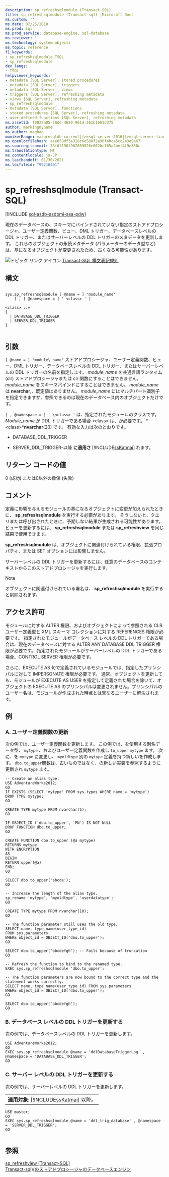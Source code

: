 ```yaml
---
description: sp_refreshsqlmodule (Transact-SQL)
title: sp_refreshsqlmodule (Transact-sql) |Microsoft Docs
ms.custom: ''
ms.date: 07/25/2018
ms.prod: sql
ms.prod_service: database-engine, sql-database
ms.reviewer: ''
ms.technology: system-objects
ms.topic: reference
f1_keywords:
- sp_refreshsqlmodule_TSQL
- sp_refreshsqlmodule
dev_langs:
- TSQL
helpviewer_keywords:
- metadata [SQL Server], stored procedures
- metadata [SQL Server], triggers
- metadata [SQL Server], views
- triggers [SQL Server], refreshing metadata
- views [SQL Server], refreshing metadata
- sp_refreshsqlmodule
- metadata [SQL Server], functions
- stored procedures [SQL Server], refreshing metadata
- user-defined functions [SQL Server], refreshing metadata
ms.assetid: f0022a05-50dd-4620-961d-361b1681d375
author: markingmyname
ms.author: maghan
monikerRange: =azuresqldb-current||>=sql-server-2016||>=sql-server-linux-2017||=azuresqldb-mi-current
ms.openlocfilehash: aee058df3a328c6e580f2a90f4bca5cc243e9a67
ms.sourcegitcommit: 33f0f190f962059826e002be165a2bef4f9e350c
ms.translationtype: MT
ms.contentlocale: ja-JP
ms.lasthandoff: 01/30/2021
ms.locfileid: "99210491"
---
```

# <a name="sp_refreshsqlmodule-transact-sql"></a>sp_refreshsqlmodule (Transact-SQL)
[!INCLUDE [sql-asdb-asdbmi-asa-pdw](../../includes/applies-to-version/sql-asdb-asdbmi-asa.md)]

  現在のデータベースの、スキーマにバインドされていない指定のストアドプロシージャ、ユーザー定義関数、ビュー、DML トリガー、データベースレベルの DDL トリガー、またはサーバーレベルの DDL トリガーのメタデータを更新します。 これらのオブジェクトの永続メタデータ (パラメーターのデータ型など) は、基になるオブジェクトが変更されたため、古くなる可能性があります。
  
 ![トピック リンク アイコン](../../database-engine/configure-windows/media/topic-link.gif "トピック リンク アイコン") [Transact-SQL 構文表記規則](../../t-sql/language-elements/transact-sql-syntax-conventions-transact-sql.md)  
  
## <a name="syntax"></a>構文  
  
```  
  
sys.sp_refreshsqlmodule [ @name = ] 'module_name'   
    [ , [ @namespace = ] ' <class> ' ]  
  
<class> ::=  
{  
  | DATABASE_DDL_TRIGGER  
  | SERVER_DDL_TRIGGER  
}  
  
```  
  
## <a name="arguments"></a>引数  
`[ @name = ] 'module\_name'` ストアドプロシージャ、ユーザー定義関数、ビュー、DML トリガー、データベースレベルの DDL トリガー、またはサーバーレベルの DDL トリガーの名前を指定します。 *module_name* を共通言語ランタイム (clr) ストアドプロシージャまたは clr 関数にすることはできません。 *module_name* をスキーマバインドにすることはできません。 *module_name* は **nvarchar**,、既定値はありません。 *module_name* にはマルチパート識別子を指定できますが、参照できるのは現在のデータベース内のオブジェクトだけです。  
  
`[ , @namespace = ] ' \<class> '` は、指定されたモジュールのクラスです。 *Module_name* が DDL トリガーである場合 \<class> は、が必要です。 *\<class>***nvarchar**(20) です。 有効な入力は次のとおりです。  

* DATABASE_DDL_TRIGGER

* SERVER_DDL_TRIGGER-以降 **に適用さ** [!INCLUDE[ssKatmai](../../includes/sskatmai-md.md)] れます。

## <a name="return-code-values"></a>リターン コードの値  
 0 (成功) または0以外の数値 (失敗)  
  
## <a name="remarks"></a>コメント  
 定義に影響を与えるモジュールの基になるオブジェクトに変更が加えられたときに、 **sp_refreshsqlmodule** を実行する必要があります。 そうしないと、クエリまたは呼び出されたときに、予期しない結果が生成される可能性があります。 ビューを更新するには、 **sp_refreshsqlmodule** または **sp_refreshview** を同じ結果で使用できます。  
  
 **sp_refreshsqlmodule** は、オブジェクトに関連付けられている権限、拡張プロパティ、または SET オプションには影響しません。  
  
 サーバーレベルの DDL トリガーを更新するには、任意のデータベースのコンテキストからこのストアドプロシージャを実行します。  
  
> [!NOTE]  
>  オブジェクトに関連付けられている署名は、 **sp_refreshsqlmodule** を実行すると削除されます。  
  
## <a name="permissions"></a>アクセス許可  
 モジュールに対する ALTER 権限、およびオブジェクトによって参照される CLR ユーザー定義型と XML スキーマ コレクションに対する REFERENCES 権限が必要です。 指定されたモジュールがデータベース レベルの DDL トリガーである場合は、現在のデータベースに対する ALTER ANY DATABASE DDL TRIGGER 権限が必要です。 指定されたモジュールがサーバーレベルの DDL トリガーである場合、CONTROL SERVER 権限が必要です。  
  
 さらに、EXECUTE AS 句で定義されているモジュールでは、指定したプリンシパルに対して IMPERSONATE 権限が必要です。 通常、オブジェクトを更新しても、モジュールが EXECUTE AS USER を指定して定義された場合を除いて、オブジェクトの EXECUTE AS のプリンシパルは変更されません。プリンシパルのユーザー名は、モジュールが作成された時点とは異なるユーザーに解決されます。  
  
## <a name="examples"></a>例  
  
### <a name="a-refreshing-a-user-defined-function"></a>A. ユーザー定義関数の更新  
 次の例では、ユーザー定義関数を更新します。 この例では、を使用する別名データ型、 `mytype` 、およびユーザー定義関数を作成し `to_upper` `mytype` ます。 次に、を `mytype` に変更し、 `myoldtype` 別の `mytype` 定義を持つ新しいを作成します。 `dbo.to_upper`関数は、古いものではなく、の新しい実装を参照するように更新され `mytype` ます。  
  
```  
-- Create an alias type.  
USE AdventureWorks2012;  
GO  
IF EXISTS (SELECT 'mytype' FROM sys.types WHERE name = 'mytype')  
DROP TYPE mytype;  
GO  
  
CREATE TYPE mytype FROM nvarchar(5);  
GO  
  
IF OBJECT_ID ('dbo.to_upper', 'FN') IS NOT NULL  
DROP FUNCTION dbo.to_upper;  
GO  
  
CREATE FUNCTION dbo.to_upper (@a mytype)  
RETURNS mytype  
WITH ENCRYPTION  
AS  
BEGIN  
RETURN upper(@a)  
END;  
GO  
  
SELECT dbo.to_upper('abcde');  
GO  
  
-- Increase the length of the alias type.  
sp_rename 'mytype', 'myoldtype', 'userdatatype';  
GO  
  
CREATE TYPE mytype FROM nvarchar(10);  
GO  
  
-- The function parameter still uses the old type.  
SELECT name, type_name(user_type_id)   
FROM sys.parameters   
WHERE object_id = OBJECT_ID('dbo.to_upper');  
GO  
  
SELECT dbo.to_upper('abcdefgh'); -- Fails because of truncation  
GO  
  
-- Refresh the function to bind to the renamed type.  
EXEC sys.sp_refreshsqlmodule 'dbo.to_upper';  
  
-- The function parameters are now bound to the correct type and the statement works correctly.  
SELECT name, type_name(user_type_id) FROM sys.parameters  
WHERE object_id = OBJECT_ID('dbo.to_upper');  
GO  
  
SELECT dbo.to_upper('abcdefgh');  
GO  
```  
  
### <a name="b-refreshing-a-database-level-ddl-trigger"></a>B. データベース レベルの DDL トリガーを更新する  
 次の例では、データベースレベルの DDL トリガーを更新します。  
  
```  
USE AdventureWorks2012;  
GO  
EXEC sys.sp_refreshsqlmodule @name = 'ddlDatabaseTriggerLog' , @namespace = 'DATABASE_DDL_TRIGGER';  
GO  
```  
  
### <a name="c-refreshing-a-server-level-ddl-trigger"></a>C. サーバー レベルの DDL トリガーを更新する  
 次の例では、サーバーレベルの DDL トリガーを更新します。  
  
||  
|-|  
|**適用対象**: [!INCLUDE[ssKatmai](../../includes/sskatmai-md.md)] 以降。|  
  
```  
USE master;  
GO  
EXEC sys.sp_refreshsqlmodule @name = 'ddl_trig_database' , @namespace = 'SERVER_DDL_TRIGGER';  
GO  
  
```  
  
## <a name="see-also"></a>参照  
 [sp_refreshview &#40;Transact-SQL&#41;](../../relational-databases/system-stored-procedures/sp-refreshview-transact-sql.md)   
 [Transact-sql&#41;&#40;のストアドプロシージャのデータベースエンジン ](../../relational-databases/system-stored-procedures/database-engine-stored-procedures-transact-sql.md)  
  
  
